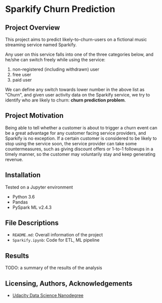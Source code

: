 # Sparkify Churn Prediction

## Project Overview

This project aims to predict likely-to-churn-users on a fictional music streaming service named Sparkify.

Any user on this service falls into one of the three categories below, and he/she can switch freely while using the service:

1. non-registered (including withdrawn) user
2. free user
3. paid user

We can define any switch towards lower number in the above list as "Churn", and given user activity data on the Sparkify service, we try to identify who are likely to churn: **churn prediction problem**.

## Project Motivation

Being able to tell whether a customer is about to trigger a churn event can be a great advantage for any customer facing service providers, and Sparkify is no exception. If a certain customer is considered to be likely to stop using the service soon, the service provider can take some countermeasures, such as giving discount offers or 1-to-1 followups in a timely manner, so the customer may voluntarily stay and keep generating revenue.

## Installation

Tested on a Jupyter environment

- Python 3.6
- Pandas
- PySpark ML v2.4.3

## File Descriptions

- `README.md`: Overall information of the project
- `Sparkify.ipynb`: Code for ETL, ML pipeline

## Results

TODO: a summary of the results of the analysis

## Licensing, Authors, Acknowledgements

- [Udacity Data Science Nanodegree](https://www.udacity.com/course/data-scientist-nanodegree--nd025)
